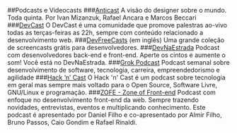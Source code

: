 ##Podcasts e Videocasts
###[Anticast](http://www.b9.com.br/podcasts/anticast)
A visão do designer sobre o mundo. Toda quinta. Por Ivan Mizanzuk, Rafael Ancara e Marcos Beccari
###[DevCast](http://www.youtube.com/user/DevCastVideos)
O DevCast é uma comunidade que promove palestras ao-vivo todas as terças-feiras as 22h, sempre com conteúdo relacionado a desenvolvimento web.
###[DevFreeCasts](http://devfreecasts.org) (em inglês)
Uma grande coleção de screencasts grátis para desenvolvedores.
###[DevNaEstrada](http://devnaestrada.com.br/)
Podcast com desenvolvedores back-end e front-end. Aperte os cintos e aumente o som!
Você está no DevNaEstrada.
###[Grok Podcast](http://www.grokpodcast.com/)
Podcast semanal sobre desenvolvimento de software, tecnologia, carreira, empreendedorismo e agilidade
###[Hack ‘n’ Cast](http://hackncast.org/)
O Hack 'n' Cast é um podcast sobre tecnologia em geral mas sempre mais voltado para o Open Source, Software Livre, GNU/Linux e programação.
###[ZOFE - Zone of Front-end](http://zofe.com.br)
Podcast com enfoque no desenvolvimento front-end da web. Sempre trazendo novidades, entrevistas, eventos e multiplicando conhecimento. Este podcast é apresentado por Daniel Filho e co-apresentado por Almir Filho, Bruno Passos, Caio Gondim e Rafael Rinaldi.
